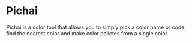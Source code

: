 # Pichai
Pichai is a color tool that allows you to simply pick a color name or code, find the nearest color and make color palletes from a single color.